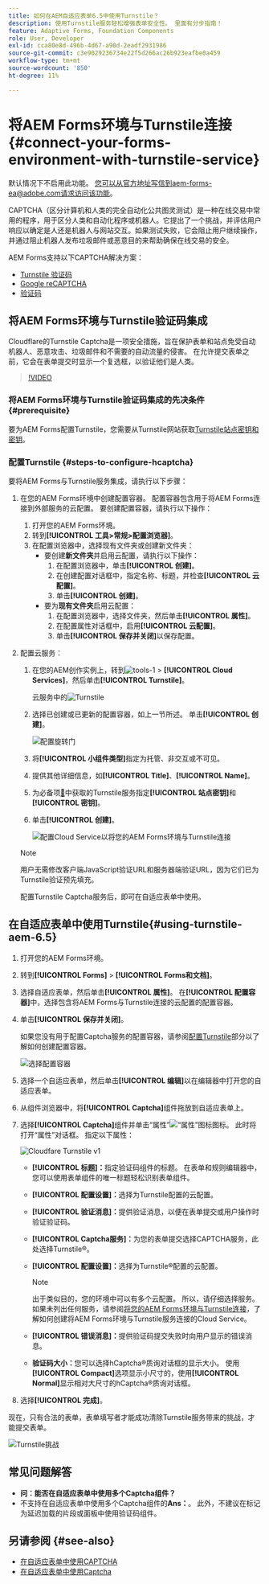 ```yaml
---
title: 如何在AEM自适应表单6.5中使用Turnstile？
description: 使用Turnstile服务轻松增强表单安全性。 里面有分步指南！
feature: Adaptive Forms, Foundation Components
role: User, Developer
exl-id: cca80e8d-496b-4d67-a90d-2eadf2931986
source-git-commit: c3e9029236734e22f5d266ac26b923eafbe0a459
workflow-type: tm+mt
source-wordcount: '850'
ht-degree: 11%

---
```


# 将AEM Forms环境与Turnstile连接 {#connect-your-forms-environment-with-turnstile-service}


<span class="preview">默认情况下不启用此功能。 您可以从官方地址写信到aem-forms-ea@adobe.com请求访问该功能。</span>

CAPTCHA（区分计算机和人类的完全自动化公共图灵测试）是一种在线交易中常用的程序，用于区分人类和自动化程序或机器人。它提出了一个挑战，并评估用户响应以确定是人还是机器人与网站交互。如果测试失败，它会阻止用户继续操作，并通过阻止机器人发布垃圾邮件或恶意目的来帮助确保在线交易的安全。

AEM Forms支持以下CAPTCHA解决方案：

* [Turnstile 验证码](/help/forms/using/integrate-adaptive-forms-turnstile.md)
* [Google reCAPTCHA](/help/forms/using/captcha-adaptive-forms.md)
* [验证码](/help/forms/using/integrate-adaptive-forms-hcaptcha.md)


<!-- ![Turnstile](assets/Turnstile-challenge.png)-->

## 将AEM Forms环境与Turnstile验证码集成

Cloudflare的Turnstile Captcha是一项安全措施，旨在保护表单和站点免受自动机器人、恶意攻击、垃圾邮件和不需要的自动流量的侵害。 在允许提交表单之前，它会在表单提交时显示一个复选框，以验证他们是人类。

>[!VIDEO](https://video.tv.adobe.com/v/3440940/)

### 将AEM Forms环境与Turnstile验证码集成的先决条件 {#prerequisite}

要为AEM Forms配置Turnstile，您需要从Turnstile网站获取[Turnstile站点密钥和密钥](https://developers.cloudflare.com/turnstile/get-started/)。

### 配置Turnstile {#steps-to-configure-hcaptcha}

要将AEM Forms与Turnstile服务集成，请执行以下步骤：

1. 在您的AEM Forms环境中创建配置容器。 配置容器包含用于将AEM Forms连接到外部服务的云配置。 要创建配置容器，请执行以下操作：
   1. 打开您的AEM Forms环境。
   1. 转到&#x200B;**[!UICONTROL 工具>常规>配置浏览器]**。
   1. 在配置浏览器中，选择现有文件夹或创建新文件夹：
      * 要创建&#x200B;**新文件夹**&#x200B;并启用云配置，请执行以下操作：
         1. 在配置浏览器中，单击&#x200B;**[!UICONTROL 创建]**。
         1. 在创建配置对话框中，指定名称、标题，并检查&#x200B;**[!UICONTROL 云配置]**。
         1. 单击&#x200B;**[!UICONTROL 创建]**。
      * 要为&#x200B;**现有文件夹**&#x200B;启用云配置：
         1. 在配置浏览器中，选择文件夹，然后单击&#x200B;**[!UICONTROL 属性]**。
         1. 在配置属性对话框中，启用&#x200B;**[!UICONTROL 云配置]**。
         1. 单击&#x200B;**[!UICONTROL 保存并关闭]**&#x200B;以保存配置。

1. 配置云服务：
   1. 在您的AEM创作实例上，转到![tools-1](assets/tools-1.png) > **[!UICONTROL Cloud Services]**，然后单击&#x200B;**[!UICONTROL Turnstile]**。

      云服务中的![Turnstile](assets/turnstile-in-ui.png)
   1. 选择已创建或已更新的配置容器，如上一节所述。 单击&#x200B;**[!UICONTROL 创建]**。

      ![配置旋转门](assets/config-hcaptcha.png)
   1. 将&#x200B;**[!UICONTROL 小组件类型]**&#x200B;指定为托管、非交互或不可见。
   1. 提供其他详细信息，如&#x200B;**[!UICONTROL Title]**、**[!UICONTROL Name]**。
   1. 为必备项[&#128279;](#prerequisite)中获取的Turnstile服务指定&#x200B;**[!UICONTROL 站点密钥]**&#x200B;和&#x200B;**[!UICONTROL 密钥]**。
   1. 单击&#x200B;**[!UICONTROL 创建]**。

      ![配置Cloud Service以将您的AEM Forms环境与Turnstile连接](assets/config-turntstile.png)

   >[!NOTE]
   > 用户无需修改客户端JavaScript验证URL和服务器端验证URL，因为它们已为Turnstile验证预先填充。

   配置Turnstile Captcha服务后，即可在自适应表单中使用。

## 在自适应表单中使用Turnstile{#using-turnstile-aem-6.5}

1. 打开您的AEM Forms环境。
1. 转到&#x200B;**[!UICONTROL Forms]** > **[!UICONTROL Forms和文档]**。
1. 选择自适应表单，然后单击&#x200B;**[!UICONTROL 属性]**。 在&#x200B;**[!UICONTROL 配置容器]**&#x200B;中，选择包含将AEM Forms与Turnstile连接的云配置的配置容器。
1. 单击&#x200B;**[!UICONTROL 保存并关闭]**。

   如果您没有用于配置Captcha服务的配置容器，请参阅[配置Turnstile](#configure-turnstile-steps-to-configure-hcaptcha)部分以了解如何创建配置容器。

   ![选择配置容器](assets/captcha-properties.png)

1. 选择一个自适应表单，然后单击&#x200B;**[!UICONTROL 编辑]**&#x200B;以在编辑器中打开您的自适应表单。
1. 从组件浏览器中，将&#x200B;**[!UICONTROL Captcha]**&#x200B;组件拖放到自适应表单上。
1. 选择&#x200B;**[!UICONTROL Captcha]**&#x200B;组件并单击“属性”![“属性”图标](assets/configure-icon.svg)图标。 此时将打开“属性”对话框。 指定以下属性：

   <!--![Turnstile v2](assets/turnstile-settings-v2.png)-->
   ![Cloudfare Turnstile v1](assets/turnstile-setting-v1.png)

   * **[!UICONTROL 标题]：**&#x200B;指定验证码组件的标题。 在表单和规则编辑器中，您可以使用表单组件的唯一标题轻松识别表单组件。
   * **[!UICONTROL 配置设置]：**&#x200B;选择为Turnstile配置的云配置。
   * **[!UICONTROL 验证消息]：**&#x200B;提供验证消息，以便在表单提交或用户操作时验证验证码。
   * **[!UICONTROL Captcha服务]：**&#x200B;为您的表单提交选择CAPTCHA服务，此处选择Turnstile®。
   * **[!UICONTROL 配置设置]：**&#x200B;选择为Turnstile®配置的云配置。

     >[!NOTE]
     >出于类似目的，您的环境中可以有多个云配置。 所以，请仔细选择服务。 如果未列出任何服务，请参阅[将您的AEM Forms环境与Turnstile连接](#connect-your-forms-environment-with-turnstile-service)，了解如何创建将AEM Forms环境与Turnstile服务连接的Cloud Service。

   * **[!UICONTROL 错误消息]：**&#x200B;提供验证码提交失败时向用户显示的错误消息。
   * **验证码大小：**&#x200B;您可以选择hCaptcha®质询对话框的显示大小。 使用&#x200B;**[!UICONTROL Compact]**&#x200B;选项显示小尺寸的，使用&#x200B;**[!UICONTROL Normal]**&#x200B;显示相对大尺寸的hCaptcha®质询对话框。

1. 选择&#x200B;**[!UICONTROL 完成]**。


现在，只有合法的表单，表单填写者才能成功清除Turnstile服务带来的挑战，才能提交表单。

![Turnstile挑战](assets/turnstile-challenge.png)


## 常见问题解答

* **问：能否在自适应表单中使用多个Captcha组件？**
* 不支持在自适应表单中使用多个Captcha组件的&#x200B;**Ans：**。 此外，不建议在标记为延迟加载的片段或面板中使用验证码组件。

## 另请参阅 {#see-also}

* [在自适应表单中使用CAPTCHA](/help/forms/using/captcha-adaptive-forms.md)
* [在自适应表单中使用Captcha](/help/forms/using/integrate-adaptive-forms-hcaptcha.md)
